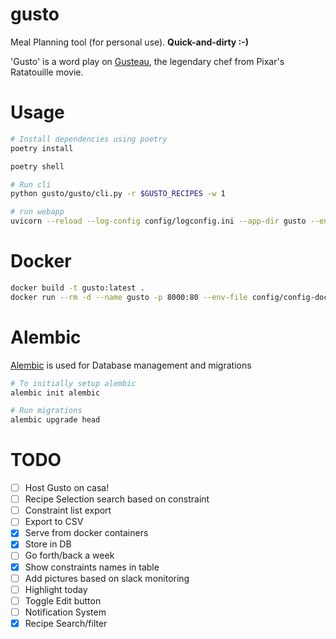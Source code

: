 # gusto
Meal Planning tool (for personal use). **Quick-and-dirty :-)**

'Gusto' is a word play on [Gusteau](https://pixar.fandom.com/wiki/Auguste_Gusteau), the legendary chef from Pixar's Ratatouille movie.


# Usage

```sh
# Install dependencies using poetry
poetry install

poetry shell

# Run cli
python gusto/gusto/cli.py -r $GUSTO_RECIPES -w 1

# run webapp
uvicorn --reload --log-config config/logconfig.ini --app-dir gusto --env-file config/config-local.env gusto.web:app
```

#  Docker
```sh
docker build -t gusto:latest .
docker run --rm -d --name gusto -p 8000:80 --env-file config/config-docker.env  -v $(pwd)/config:/config -v $(pwd)/gusto.db:/data/gusto.db gusto
```

# Alembic
[Alembic](https://alembic.sqlalchemy.org/en/latest/tutorial.html) is used for Database management and migrations

```sh
# To initially setup alembic
alembic init alembic

# Run migrations
alembic upgrade head
```


# TODO
- [ ] Host Gusto on casa!
- [ ] Recipe Selection search based on constraint
- [ ] Constraint list export
- [ ] Export to CSV
- [x] Serve from docker containers
- [x] Store in DB
- [ ] Go forth/back a week
- [x] Show constraints names in table
- [ ] Add pictures based on slack monitoring
- [ ] Highlight today
- [ ] Toggle Edit button
- [ ] Notification System
- [x] Recipe Search/filter
